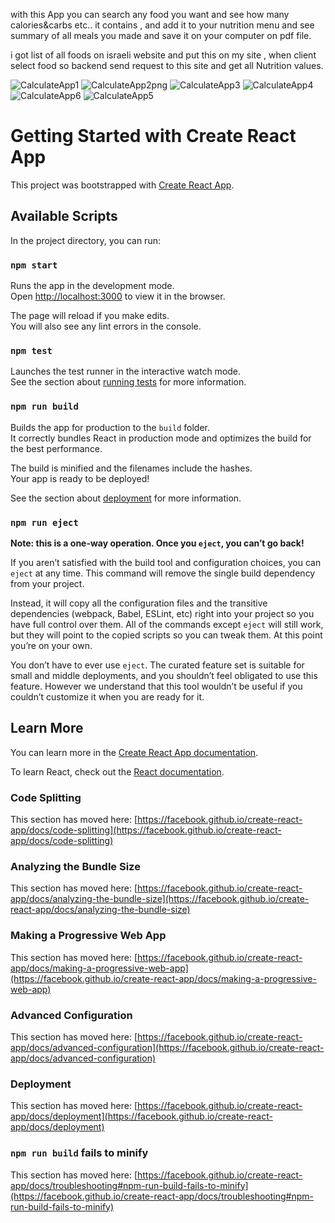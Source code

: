 with this App you can search any food you want and see how many calories&carbs etc.. it contains , 
and add it to your nutrition menu and see summary of all meals you made and save it on your computer on pdf file.

i got list of all foods on israeli website and put this on my site ,
when client select food so backend send request to this site and get all Nutrition values.

![CalculateApp1](https://user-images.githubusercontent.com/64857968/110786449-d1a4fc80-8274-11eb-8b65-14eb9331e898.png)
![CalculateApp2png](https://user-images.githubusercontent.com/64857968/110786467-d964a100-8274-11eb-8470-64016ec14be6.png)
![CalculateApp3](https://user-images.githubusercontent.com/64857968/110786470-da95ce00-8274-11eb-99d6-cd78cef742f0.png)
![CalculateApp4](https://user-images.githubusercontent.com/64857968/110786474-dbc6fb00-8274-11eb-8c17-c663ebcae070.png)
![CalculateApp6](https://user-images.githubusercontent.com/64857968/110786486-dec1eb80-8274-11eb-974d-9179729e60c7.png)
![CalculateApp5](https://user-images.githubusercontent.com/64857968/110786739-2ba5c200-8275-11eb-924d-b046ce464a6a.png)




# Getting Started with Create React App

This project was bootstrapped with [Create React App](https://github.com/facebook/create-react-app).

## Available Scripts

In the project directory, you can run:

### `npm start`

Runs the app in the development mode.\
Open [http://localhost:3000](http://localhost:3000) to view it in the browser.

The page will reload if you make edits.\
You will also see any lint errors in the console.

### `npm test`

Launches the test runner in the interactive watch mode.\
See the section about [running tests](https://facebook.github.io/create-react-app/docs/running-tests) for more information.

### `npm run build`

Builds the app for production to the `build` folder.\
It correctly bundles React in production mode and optimizes the build for the best performance.

The build is minified and the filenames include the hashes.\
Your app is ready to be deployed!

See the section about [deployment](https://facebook.github.io/create-react-app/docs/deployment) for more information.

### `npm run eject`

**Note: this is a one-way operation. Once you `eject`, you can’t go back!**

If you aren’t satisfied with the build tool and configuration choices, you can `eject` at any time. This command will remove the single build dependency from your project.

Instead, it will copy all the configuration files and the transitive dependencies (webpack, Babel, ESLint, etc) right into your project so you have full control over them. All of the commands except `eject` will still work, but they will point to the copied scripts so you can tweak them. At this point you’re on your own.

You don’t have to ever use `eject`. The curated feature set is suitable for small and middle deployments, and you shouldn’t feel obligated to use this feature. However we understand that this tool wouldn’t be useful if you couldn’t customize it when you are ready for it.

## Learn More

You can learn more in the [Create React App documentation](https://facebook.github.io/create-react-app/docs/getting-started).

To learn React, check out the [React documentation](https://reactjs.org/).

### Code Splitting

This section has moved here: [https://facebook.github.io/create-react-app/docs/code-splitting](https://facebook.github.io/create-react-app/docs/code-splitting)

### Analyzing the Bundle Size

This section has moved here: [https://facebook.github.io/create-react-app/docs/analyzing-the-bundle-size](https://facebook.github.io/create-react-app/docs/analyzing-the-bundle-size)

### Making a Progressive Web App

This section has moved here: [https://facebook.github.io/create-react-app/docs/making-a-progressive-web-app](https://facebook.github.io/create-react-app/docs/making-a-progressive-web-app)

### Advanced Configuration

This section has moved here: [https://facebook.github.io/create-react-app/docs/advanced-configuration](https://facebook.github.io/create-react-app/docs/advanced-configuration)

### Deployment

This section has moved here: [https://facebook.github.io/create-react-app/docs/deployment](https://facebook.github.io/create-react-app/docs/deployment)

### `npm run build` fails to minify

This section has moved here: [https://facebook.github.io/create-react-app/docs/troubleshooting#npm-run-build-fails-to-minify](https://facebook.github.io/create-react-app/docs/troubleshooting#npm-run-build-fails-to-minify)

